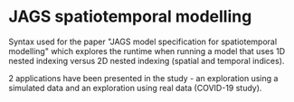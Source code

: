 # JAGS spatiotemporal modelling

Syntax used for the paper "JAGS model specification for spatiotemporal modelling" which explores the runtime when running a model that uses 1D nested indexing versus 2D nested indexing (spatial and temporal indices).

2 applications have been presented in the study - an exploration using a simulated data and an exploration using real data (COVID-19 study).
